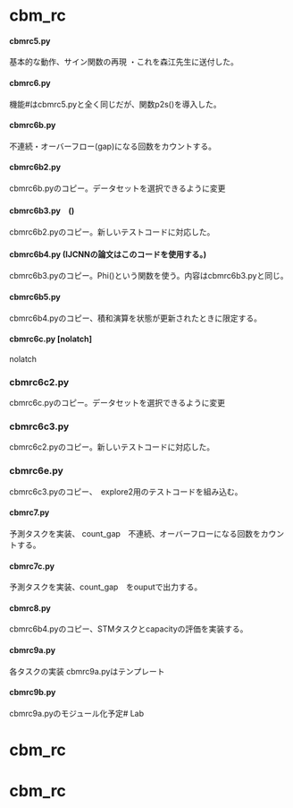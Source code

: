 # cbm_rc

#### cbmrc5.py
基本的な動作、サイン関数の再現
・これを森江先生に送付した。

#### cbmrc6.py
機能#はcbmrc5.pyと全く同じだが、関数p2s()を導入した。


#### cbmrc6b.py
不連続・オーバーフロー(gap)になる回数をカウントする。

#### cbmrc6b2.py
cbmrc6b.pyのコピー。データセットを選択できるように変更

#### cbmrc6b3.py　()
cbmrc6b2.pyのコピー。新しいテストコードに対応した。

#### cbmrc6b4.py (IJCNNの論文はこのコードを使用する。)
cbmrc6b3.pyのコピー。Phi()という関数を使う。内容はcbmrc6b3.pyと同じ。

#### cbmrc6b5.py
cbmrc6b4.pyのコピー、積和演算を状態が更新されたときに限定する。

#### cbmrc6c.py [nolatch]
nolatch

### cbmrc6c2.py
cbmrc6c.pyのコピー。データセットを選択できるように変更

### cbmrc6c3.py
cbmrc6c2.pyのコピー。新しいテストコードに対応した。

### cbmrc6e.py
cbmrc6c3.pyのコピー、　explore2用のテストコードを組み込む。


#### cbmrc7.py
予測タスクを実装、
count_gap　不連続、オーバーフローになる回数をカウントする。

#### cbmrc7c.py
予測タスクを実装、count_gap　をouputで出力する。

#### cbmrc8.py
cbmrc6b4.pyのコピー、STMタスクとcapacityの評価を実装する。

#### cbmrc9a.py
各タスクの実装
cbmrc9a.pyはテンプレート

#### cbmrc9b.py
cbmrc9a.pyのモジュール化予定# Lab
# cbm_rc
# cbm_rc
